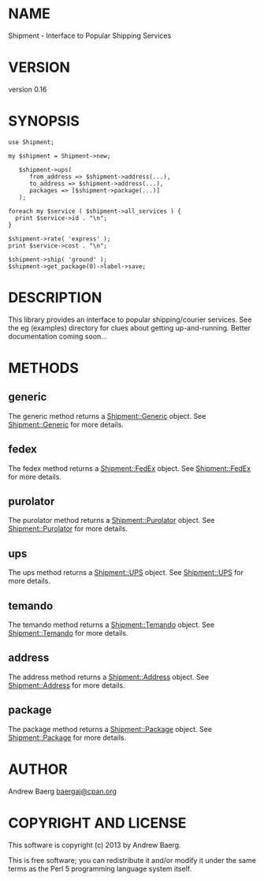 # NAME

Shipment - Interface to Popular Shipping Services

# VERSION

version 0.16

# SYNOPSIS

    use Shipment;

    my $shipment = Shipment->new;
       
       $shipment->ups(
          from_address => $shipment->address(...),
          to_address => $shipment->address(...),
          packages => [$shipment->package(...)]
       );

    foreach my $service ( $shipment->all_services ) {
      print $service->id . "\n";
    }

    $shipment->rate( 'express' );
    print $service->cost . "\n";

    $shipment->ship( 'ground' );
    $shipment->get_package(0)->label->save;

# DESCRIPTION

This library provides an interface to popular shipping/courier services. See the
eg (examples) directory for clues about getting up-and-running. Better
documentation coming soon...

# METHODS

## generic

The generic method returns a [Shipment::Generic](https://metacpan.org/pod/Shipment::Generic) object. See [Shipment::Generic](https://metacpan.org/pod/Shipment::Generic) for
more details.

## fedex

The fedex method returns a [Shipment::FedEx](https://metacpan.org/pod/Shipment::FedEx) object. See [Shipment::FedEx](https://metacpan.org/pod/Shipment::FedEx) for
more details.

## purolator

The purolator method returns a [Shipment::Purolator](https://metacpan.org/pod/Shipment::Purolator) object. See
[Shipment::Purolator](https://metacpan.org/pod/Shipment::Purolator) for more details.

## ups

The ups method returns a [Shipment::UPS](https://metacpan.org/pod/Shipment::UPS) object. See [Shipment::UPS](https://metacpan.org/pod/Shipment::UPS) for
more details.

## temando

The temando method returns a [Shipment::Temando](https://metacpan.org/pod/Shipment::Temando) object. See [Shipment::Temando](https://metacpan.org/pod/Shipment::Temando) for
more details.

## address

The address method returns a [Shipment::Address](https://metacpan.org/pod/Shipment::Address) object.
See [Shipment::Address](https://metacpan.org/pod/Shipment::Address) for more details.

## package

The package method returns a [Shipment::Package](https://metacpan.org/pod/Shipment::Package) object.
See [Shipment::Package](https://metacpan.org/pod/Shipment::Package) for more details.

# AUTHOR

Andrew Baerg <baergaj@cpan.org>

# COPYRIGHT AND LICENSE

This software is copyright (c) 2013 by Andrew Baerg.

This is free software; you can redistribute it and/or modify it under
the same terms as the Perl 5 programming language system itself.
